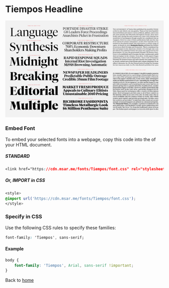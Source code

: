 # Tiempos Headline

![Tiempos](/images/fonts/tiempos.webp)


### Embed Font

To embed your selected fonts into a webpage, copy this code into the <head> of your HTML document.

##### STANDARD

```css
<link href="https://cdn.msar.me/fonts/Tiempos/font.css" rel="stylesheet">
```

##### Or, IMPORT in CSS

```css
<style>
@import url('https://cdn.msar.me/fonts/Tiempos/font.css');
</style>
```

### Specify in CSS

Use the following CSS rules to specify these families:

```css
font-family: 'Tiempos', sans-serif;
```

#### Example

```css
body {
    font-family: 'Tiempos', Arial, sans-serif !important;
}
```

Back to [home](/)